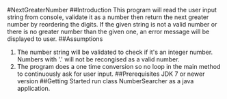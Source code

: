 #NextGreaterNumber
##Introduction
This program will read the user input string from console, validate it as a number then return the next greater number by reordering the digits. If the given string is not a valid number or there is no greater number than the given one, an error message will be displayed to user.
##Assumptions
1. The number string will be validated to check if it's an integer number. Numbers with '.' will not be recongised as a valid number. 
2. The program does a one time conversion so no loop in the main method to continuously ask for user input.
##Prerequisites
JDK 7 or newer version
##Getting Started
run class NumberSearcher as a java application.
